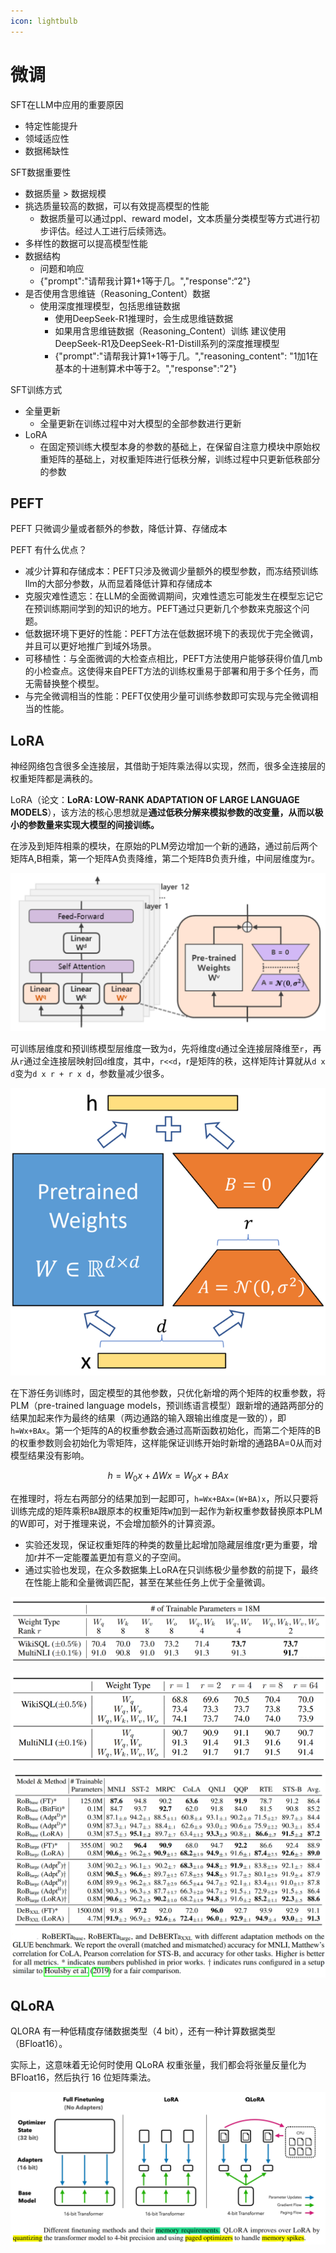 ```yaml
---
icon: lightbulb
---
```

# 微调

SFT在LLM中应用的重要原因
- 特定性能提升
- 领域适应性
- 数据稀缺性

SFT数据重要性
- 数据质量 > 数据规模
- 挑选质量较高的数据，可以有效提高模型的性能
    - 数据质量可以通过ppl、reward model，文本质量分类模型等方式进行初步评估。经过人工进行后续筛选。
- 多样性的数据可以提高模型性能
- 数据结构
    - 问题和响应
    - {"prompt":"请帮我计算1+1等于几。","response":“2"}
- 是否使用含思维链（Reasoning_Content）数据
    - 使用深度推理模型，包括思维链数据
        - 使用DeepSeek-R1推理时，会生成思维链数据
        - 如果用含思维链数据（Reasoning_Content）训练 建议使用DeepSeek-R1及DeepSeek-R1-Distill系列的深度推理模型
        - {"prompt":"请帮我计算1+1等于几。","reasoning_content": "1加1在基本的十进制算术中等于2。","response":"2"}

SFT训练方式
- 全量更新
    - 全量更新在训练过程中对大模型的全部参数进行更新
- LoRA
    - 在固定预训练大模型本身的参数的基础上，在保留自注意力模块中原始权重矩阵的基础上，对权重矩阵进行低秩分解，训练过程中只更新低秩部分的参数

## PEFT
PEFT 只微调少量或者额外的参数，降低计算、存储成本

PEFT 有什么优点？
- 减少计算和存储成本：PEFT只涉及微调少量额外的模型参数，而冻结预训练llm的大部分参数，从而显着降低计算和存储成本
- 克服灾难性遗忘：在LLM的全面微调期间，灾难性遗忘可能发生在模型忘记它在预训练期间学到的知识的地方。PEFT通过只更新几个参数来克服这个问题。
- 低数据环境下更好的性能：PEFT方法在低数据环境下的表现优于完全微调，并且可以更好地推广到域外场景。
- 可移植性：与全面微调的大检查点相比，PEFT方法使用户能够获得价值几mb的小检查点。这使得来自PEFT方法的训练权重易于部署和用于多个任务，而无需替换整个模型。
- 与完全微调相当的性能：PEFT仅使用少量可训练参数即可实现与完全微调相当的性能。

## LoRA
神经网络包含很多全连接层，其借助于矩阵乘法得以实现，然而，很多全连接层的权重矩阵都是满秩的。

LoRA（论文：**LoRA: LOW-RANK ADAPTATION OF LARGE LANGUAGE MODELS**），该方法的核心思想就是**通过低秩分解来模拟参数的改变量，从而以极小的参数量来实现大模型的间接训练。**

在涉及到矩阵相乘的模块，在原始的PLM旁边增加一个新的通路，通过前后两个矩阵A,B相乘，第一个矩阵A负责降维，第二个矩阵B负责升维，中间层维度为r。

![](images/image-34.png)

可训练层维度和预训练模型层维度一致为`d`，先将维度`d`通过全连接层降维至`r`，再从`r`通过全连接层映射回`d`维度，其中，`r<<d`，r是矩阵的秩，这样矩阵计算就从`d x d`变为`d x r + r x d`，参数量减少很多。

![](images/image-35.png)

在下游任务训练时，固定模型的其他参数，只优化新增的两个矩阵的权重参数，将PLM（pre-trained language models，预训练语言模型）跟新增的通路两部分的结果加起来作为最终的结果（两边通路的输入跟输出维度是一致的），即`h=Wx+BAx`。第一个矩阵的A的权重参数会通过高斯函数初始化，而第二个矩阵的B的权重参数则会初始化为零矩阵，这样能保证训练开始时新增的通路BA=0从而对模型结果没有影响。

$$
h=W_{0} x+\Delta W x=W_{0} x+B A x
$$

在推理时，将左右两部分的结果加到一起即可，`h=Wx+BAx=(W+BA)x`，所以只要将训练完成的矩阵乘积`BA`跟原本的权重矩阵`W`加到一起作为新权重参数替换原本PLM的W即可，对于推理来说，不会增加额外的计算资源。

- 实验还发现，保证权重矩阵的种类的数量比起增加隐藏层维度r更为重要，增加r并不一定能覆盖更加有意义的子空间。
- 通过实验也发现，在众多数据集上LoRA在只训练极少量参数的前提下，最终在性能上能和全量微调匹配，甚至在某些任务上优于全量微调。

![](images/image-36.png)

![](images/image-37.png)

![](images/image-38.png)

## QLoRA
QLORA 有一种低精度存储数据类型（4 bit），还有一种计算数据类型（BFloat16）。

实际上，这意味着无论何时使用 QLoRA 权重张量，我们都会将张量反量化为 BFloat16，然后执行 16 位矩阵乘法。

![](images/image-39.png)


